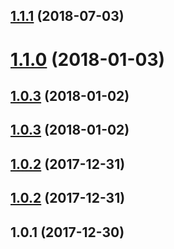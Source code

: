 ## [1.1.1](https://github.com/Berkmann18/hashmyjs/compare/v1.1.0...v1.1.1) (2018-07-03)




# [1.1.0](https://github.com/Berkmann18/hashmyjs/compare/v1.0.3...v1.1.0) (2018-01-03)




## [1.0.3](https://github.com/Berkmann18/hashmyjs/compare/1.0.3...v1.0.3) (2018-01-02)




## [1.0.3](https://github.com/Berkmann18/hashmyjs/compare/v1.0.2...1.0.3) (2018-01-02)




## [1.0.2](https://github.com/Berkmann18/hashmyjs/compare/1.0.2...v1.0.2) (2017-12-31)




## [1.0.2](https://github.com/Berkmann18/hashmyjs/compare/v1.0.1...1.0.2) (2017-12-31)




## 1.0.1 (2017-12-30)




